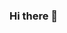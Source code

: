 ### Hi there 👋

<!--
**PariwashDurrani/PariwashDurrani** is a ✨ _special_ ✨ repository because its `README.md` (this file) appears on your GitHub profile.

Here are some ideas to get you started:

- 🔭 I’m currently Self empolyed .
- 🌱 I’m currently learning Java Script and Solidty .....
- 👯 I’m looking to collaborate on Blockchain and Chainlink 
- 🤔 I’m looking for help with Solidty and Remix 
- 💬 Ask me about HTML and CSS
- 📫 How to reach me: ...
- 😄 Pronouns: ...
- ⚡ Fun fact: ...
-->
